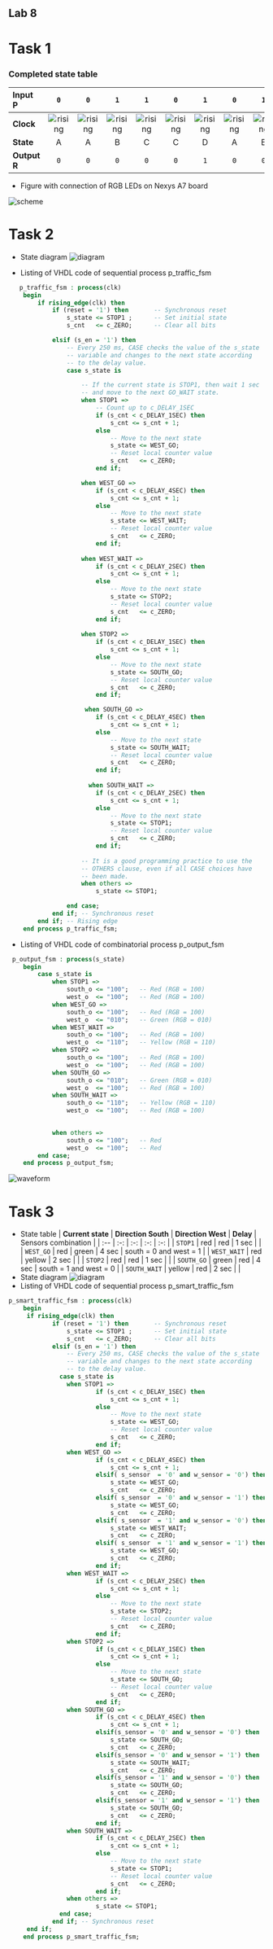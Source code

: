 ## Lab 8
# Task 1
### Completed state table
| **Input P** | `0` | `0` | `1` | `1` | `0` | `1` | `0` | `1` | `1` | `1` | `1` | `0` | `0` | `1` | `1` | `1` |
| :-- | :-: | :-: | :-: | :-: | :-: | :-: | :-: | :-: | :-: | :-: | :-: | :-: | :-: | :-: | :-: | :-: |
| **Clock** | ![rising](Images/eq_uparrow.png) | ![rising](Images/eq_uparrow.png) | ![rising](Images/eq_uparrow.png) | ![rising](Images/eq_uparrow.png) | ![rising](Images/eq_uparrow.png) | ![rising](Images/eq_uparrow.png) | ![rising](Images/eq_uparrow.png) | ![rising](Images/eq_uparrow.png) | ![rising](Images/eq_uparrow.png) | ![rising](Images/eq_uparrow.png) | ![rising](Images/eq_uparrow.png) | ![rising](Images/eq_uparrow.png) | ![rising](Images/eq_uparrow.png) | ![rising](Images/eq_uparrow.png) | ![rising](Images/eq_uparrow.png) | ![rising](Images/eq_uparrow.png) |
| **State** | A | A | B | C | C | D | A | B | C | D | B | B | B | C | D | B |
| **Output R** | `0` | `0` | `0` | `0` | `0` | `1` | `0` | `0` | `0` | `1` | `0` | `0` | `0` | `0` | `1` | `0` |
- Figure with connection of RGB LEDs on Nexys A7 board 

![scheme](Images/schema.png)

# Task 2
- State diagram
![diagram](Images/diagram1.jpg)

- Listing of VHDL code of sequential process p_traffic_fsm
```vhdl
   p_traffic_fsm : process(clk)
    begin
        if rising_edge(clk) then
            if (reset = '1') then       -- Synchronous reset
                s_state <= STOP1 ;      -- Set initial state
                s_cnt   <= c_ZERO;      -- Clear all bits

            elsif (s_en = '1') then
                -- Every 250 ms, CASE checks the value of the s_state 
                -- variable and changes to the next state according 
                -- to the delay value.
                case s_state is

                    -- If the current state is STOP1, then wait 1 sec
                    -- and move to the next GO_WAIT state.
                    when STOP1 =>
                        -- Count up to c_DELAY_1SEC
                        if (s_cnt < c_DELAY_1SEC) then
                            s_cnt <= s_cnt + 1;
                        else
                            -- Move to the next state
                            s_state <= WEST_GO;
                            -- Reset local counter value
                            s_cnt   <= c_ZERO;
                        end if;

                    when WEST_GO =>
                        if (s_cnt < c_DELAY_4SEC) then
                            s_cnt <= s_cnt + 1;
                        else
                            -- Move to the next state
                            s_state <= WEST_WAIT;
                            -- Reset local counter value
                            s_cnt   <= c_ZERO;
                        end if;
                                                            
                    when WEST_WAIT =>
                        if (s_cnt < c_DELAY_2SEC) then
                            s_cnt <= s_cnt + 1;
                        else
                            -- Move to the next state
                            s_state <= STOP2;
                            -- Reset local counter value
                            s_cnt   <= c_ZERO;
                        end if;
                        
                    when STOP2 =>
                        if (s_cnt < c_DELAY_1SEC) then
                            s_cnt <= s_cnt + 1;
                        else
                            -- Move to the next state
                            s_state <= SOUTH_GO;
                            -- Reset local counter value
                            s_cnt   <= c_ZERO;
                        end if;

                     when SOUTH_GO =>
                        if (s_cnt < c_DELAY_4SEC) then
                            s_cnt <= s_cnt + 1;
                        else
                            -- Move to the next state
                            s_state <= SOUTH_WAIT;
                            -- Reset local counter value
                            s_cnt   <= c_ZERO;
                        end if;
                        
                      when SOUTH_WAIT =>
                        if (s_cnt < c_DELAY_2SEC) then
                            s_cnt <= s_cnt + 1;
                        else
                            -- Move to the next state
                            s_state <= STOP1;
                            -- Reset local counter value
                            s_cnt   <= c_ZERO;
                        end if;
                                                                 
                    -- It is a good programming practice to use the 
                    -- OTHERS clause, even if all CASE choices have 
                    -- been made. 
                    when others =>
                        s_state <= STOP1;

                end case;
            end if; -- Synchronous reset
        end if; -- Rising edge
    end process p_traffic_fsm;

```

- Listing of VHDL code of combinatorial process p_output_fsm
```vhdl
 p_output_fsm : process(s_state)
    begin
        case s_state is
            when STOP1 =>
                south_o <= "100";   -- Red (RGB = 100)
                west_o  <= "100";   -- Red (RGB = 100)
            when WEST_GO =>
                south_o <= "100";   -- Red (RGB = 100)
                west_o  <= "010";   -- Green (RGB = 010)
            when WEST_WAIT =>
                south_o <= "100";   -- Red (RGB = 100)
                west_o  <= "110";   -- Yellow (RGB = 110)
            when STOP2 =>
                south_o <= "100";   -- Red (RGB = 100)
                west_o  <= "100";   -- Red (RGB = 100)
            when SOUTH_GO =>
                south_o <= "010";   -- Green (RGB = 010)
                west_o  <= "100";   -- Red (RGB = 100)
            when SOUTH_WAIT =>
                south_o <= "110";   -- Yellow (RGB = 110)
                west_o  <= "100";   -- Red (RGB = 100)        
            

            when others =>
                south_o <= "100";   -- Red
                west_o  <= "100";   -- Red
        end case;
    end process p_output_fsm;
```

![waveform](Images/Wavefrom.png)


# Task 3
- State table 
| **Current state** | **Direction South** | **Direction West** | **Delay** | Sensors combination |
| :-- | :-: | :-: | :-: | :-: |
| `STOP1`      | red    | red | 1 sec |  |
| `WEST_GO`    | red    | green | 4 sec | south = 0 and west = 1 |
| `WEST_WAIT`  | red    | yellow | 2 sec |  |
| `STOP2`      | red    | red | 1 sec |  |
| `SOUTH_GO`   | green  | red | 4 sec | south = 1 and west = 0 |
| `SOUTH_WAIT` | yellow | red | 2 sec |  |
- State diagram
![diagram](Images/diagram2.jpg)
- Listing of VHDL code of sequential process p_smart_traffic_fsm
```vhdl
p_smart_traffic_fsm : process(clk)
    begin
     if rising_edge(clk) then
            if (reset = '1') then       -- Synchronous reset
                s_state <= STOP1 ;      -- Set initial state
                s_cnt   <= c_ZERO;      -- Clear all bits
            elsif (s_en = '1') then
                -- Every 250 ms, CASE checks the value of the s_state 
                -- variable and changes to the next state according 
                -- to the delay value.
              case s_state is
                when STOP1 =>                      
                        if (s_cnt < c_DELAY_1SEC) then
                            s_cnt <= s_cnt + 1;
                        else
                            -- Move to the next state
                            s_state <= WEST_GO;
                            -- Reset local counter value
                            s_cnt   <= c_ZERO;
                        end if;
                when WEST_GO =>                    
                        if (s_cnt < c_DELAY_4SEC) then
                            s_cnt <= s_cnt + 1;
                        elsif( s_sensor  = '0' and w_sensor = '0') then
                            s_state <= WEST_GO;
                            s_cnt   <= c_ZERO;
                        elsif( s_sensor  = '0' and w_sensor = '1') then
                            s_state <= WEST_GO;
                            s_cnt   <= c_ZERO;
                        elsif( s_sensor  = '1' and w_sensor = '0') then
                            s_state <= WEST_WAIT;
                            s_cnt   <= c_ZERO;
                        elsif( s_sensor  = '1' and w_sensor = '1') then
                            s_state <= WEST_GO;
                            s_cnt   <= c_ZERO;
                        end if;
                when WEST_WAIT =>
                        if (s_cnt < c_DELAY_2SEC) then
                            s_cnt <= s_cnt + 1;
                        else
                            -- Move to the next state
                            s_state <= STOP2;
                            -- Reset local counter value
                            s_cnt   <= c_ZERO;
                        end if;
                when STOP2 =>
                        if (s_cnt < c_DELAY_1SEC) then
                            s_cnt <= s_cnt + 1;
                        else
                            -- Move to the next state
                            s_state <= SOUTH_GO;
                            -- Reset local counter value
                            s_cnt   <= c_ZERO;
                        end if;
                when SOUTH_GO =>
                        if (s_cnt < c_DELAY_4SEC) then
                            s_cnt <= s_cnt + 1;
                        elsif(s_sensor = '0' and w_sensor = '0') then
                            s_state <= SOUTH_GO;
                            s_cnt   <= c_ZERO;
                        elsif(s_sensor = '0' and w_sensor = '1') then
                            s_state <= SOUTH_WAIT;
                            s_cnt   <= c_ZERO;
                        elsif(s_sensor = '1' and w_sensor = '0') then
                            s_state <= SOUTH_GO;
                            s_cnt   <= c_ZERO;
                        elsif(s_sensor = '1' and w_sensor = '1') then
                            s_state <= SOUTH_GO;
                            s_cnt   <= c_ZERO;
                        end if;  
                when SOUTH_WAIT =>
                        if (s_cnt < c_DELAY_2SEC) then
                            s_cnt <= s_cnt + 1;
                        else
                            -- Move to the next state
                            s_state <= STOP1;
                            -- Reset local counter value
                            s_cnt   <= c_ZERO;
                        end if;                                                                                    
                when others =>
                        s_state <= STOP1;
              end case;
            end if; -- Synchronous reset             
     end if;
    end process p_smart_traffic_fsm;
```










